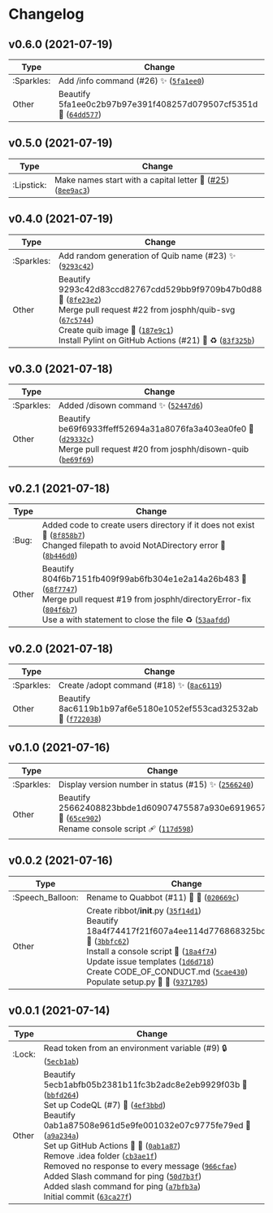 # Changelog

<!--next-version-placeholder-->

## v0.6.0 (2021-07-19)
| Type | Change |
| --- | --- |
| :Sparkles: | Add /info command (#26) :sparkles: ([`5fa1ee0`](https://github.com/josphh/quabbot/commit/5fa1ee0c2b97b97e391f408257d079507cf5351d)) |
| Other | Beautify 5fa1ee0c2b97b97e391f408257d079507cf5351d :art:  ([`64dd577`](https://github.com/josphh/quabbot/commit/64dd577f037ab05a6f9124e9a395f25069d69024)) |

## v0.5.0 (2021-07-19)
| Type | Change |
| --- | --- |
| :Lipstick: | Make names start with a capital letter :lipstick: ([#25](https://github.com/josphh/quabbot/issues/25)) ([`8ee9ac3`](https://github.com/josphh/quabbot/commit/8ee9ac32f1d85fc5f1d8e3d38c6e88bdc0b8d7e1)) |

## v0.4.0 (2021-07-19)
| Type | Change |
| --- | --- |
| :Sparkles: | Add random generation of Quib name (#23) :sparkles: ([`9293c42`](https://github.com/josphh/quabbot/commit/9293c42d83ccd82767cdd529bb9f9709b47b0d88)) |
| Other | Beautify 9293c42d83ccd82767cdd529bb9f9709b47b0d88 :art:  ([`8fe23e2`](https://github.com/josphh/quabbot/commit/8fe23e219a85c704359b79bfe98ca8dbebe669f1))<br>Merge pull request #22 from josphh/quib-svg ([`67c5744`](https://github.com/josphh/quabbot/commit/67c57442d7030e28ea45c28884fe71280dcf471e))<br>Create quib image :bento: ([`187e9c1`](https://github.com/josphh/quabbot/commit/187e9c1757e62965c1013d3b77e9e9d5250fbf68))<br>Install Pylint on GitHub Actions (#21) :construction_worker: :recycle: ([`83f325b`](https://github.com/josphh/quabbot/commit/83f325b5d3d7fe76d436d99d18407274fdb6cd6e)) |

## v0.3.0 (2021-07-18)
| Type | Change |
| --- | --- |
| :Sparkles: | Added /disown command :sparkles:  ([`52447d6`](https://github.com/josphh/quabbot/commit/52447d667543cf45d9311039faa9b3bc7159fbbe)) |
| Other | Beautify be69f6933ffeff52694a31a8076fa3a403ea0fe0 :art:  ([`d29332c`](https://github.com/josphh/quabbot/commit/d29332c39a763aaf6059a564714af4b2d1d0ff50))<br>Merge pull request #20 from josphh/disown-quib ([`be69f69`](https://github.com/josphh/quabbot/commit/be69f6933ffeff52694a31a8076fa3a403ea0fe0)) |

## v0.2.1 (2021-07-18)
| Type | Change |
| --- | --- |
| :Bug: | Added code to create users directory if it does not exist :bug:  ([`8f858b7`](https://github.com/josphh/quabbot/commit/8f858b76e12aeb7e9612a98f094d024b9c81691b))<br>Changed filepath to avoid NotADirectory error :bug:  ([`8b446d0`](https://github.com/josphh/quabbot/commit/8b446d0556ec85e07c7eb99d79204ba01b920dc1)) |
| Other | Beautify 804f6b7151fb409f99ab6fb304e1e2a14a26b483 :art:  ([`68f7747`](https://github.com/josphh/quabbot/commit/68f7747d21cc6613bdf1ea50e3981340c56a5860))<br>Merge pull request #19 from josphh/directoryError-fix ([`804f6b7`](https://github.com/josphh/quabbot/commit/804f6b7151fb409f99ab6fb304e1e2a14a26b483))<br>Use a with statement to close the file :recycle:  ([`53aafdd`](https://github.com/josphh/quabbot/commit/53aafddc14d83226493ad39dbcb81b3a81d34a7b)) |

## v0.2.0 (2021-07-18)
| Type | Change |
| --- | --- |
| :Sparkles: | Create /adopt command (#18) :sparkles: ([`8ac6119`](https://github.com/josphh/quabbot/commit/8ac6119b1b97af6e5180e1052ef553cad32532ab)) |
| Other | Beautify 8ac6119b1b97af6e5180e1052ef553cad32532ab :art:  ([`f722038`](https://github.com/josphh/quabbot/commit/f722038770de0230b1adf4a115f041959e6a46c3)) |

## v0.1.0 (2021-07-16)
| Type | Change |
| --- | --- |
| :Sparkles: | Display version number in status (#15) :sparkles: ([`2566240`](https://github.com/josphh/quabbot/commit/25662408823bbde1d60907475587a930e6919657)) |
| Other | Beautify 25662408823bbde1d60907475587a930e6919657 :art:  ([`65ce902`](https://github.com/josphh/quabbot/commit/65ce902c96afbad1d075a4369d6c0842ebf76604))<br>Rename console script :adhesive_bandage:  ([`117d598`](https://github.com/josphh/quabbot/commit/117d598359c0544039e1336b8e968cbd4121980c)) |

## v0.0.2 (2021-07-16)
| Type | Change |
| --- | --- |
| :Speech_Balloon: | Rename to Quabbot (#11) :speech_balloon: :wrench: ([`020669c`](https://github.com/josphh/quabbot/commit/020669c6c5dd789f760e8ac9edf3f72bfc216386)) |
| Other | Create ribbot/__init__.py  ([`35f14d1`](https://github.com/josphh/quabbot/commit/35f14d1d46de19145ef225b1f98dd0b14d2c0161))<br>Beautify 18a4f74417f21f607a4ee114d776868325bddb46 :art:  ([`3bbfc62`](https://github.com/josphh/quabbot/commit/3bbfc628f7d958e8fee3cba44e9da45038ccfc7d))<br>Install a console script :hammer: ([`18a4f74`](https://github.com/josphh/quabbot/commit/18a4f74417f21f607a4ee114d776868325bddb46))<br>Update issue templates ([`1d6d718`](https://github.com/josphh/quabbot/commit/1d6d71840316f8685dc62d11d554469a7d63d357))<br>Create CODE_OF_CONDUCT.md ([`5cae430`](https://github.com/josphh/quabbot/commit/5cae430e9d5892ca80c732a4755fe3728f539b5e))<br>Populate setup.py :green_heart: :hammer:  ([`9371705`](https://github.com/josphh/quabbot/commit/93717054a95ab54e0e75ffee08ff9f600c1f3aaa)) |

## v0.0.1 (2021-07-14)
| Type | Change |
| --- | --- |
| :Lock: | Read token from an environment variable (#9) :lock: ([`5ecb1ab`](https://github.com/josphh/ribbot/commit/5ecb1abfb05b2381b11fc3b2adc8e2eb9929f03b)) |
| Other | Beautify 5ecb1abfb05b2381b11fc3b2adc8e2eb9929f03b :art:  ([`bbfd264`](https://github.com/josphh/ribbot/commit/bbfd2649b08838019f7dd2776a5d0e111eba1981))<br>Set up CodeQL (#7) :construction_worker: ([`4ef3bbd`](https://github.com/josphh/ribbot/commit/4ef3bbd583cbfe29ff0e3b2b5a257f96a59c9abe))<br>Beautify 0ab1a87508e961d5e9fe001032e07c9775fe79ed :art:  ([`a9a234a`](https://github.com/josphh/ribbot/commit/a9a234aba6ea89fecbd5dc843be68cfcb7a73604))<br>Set up GitHub Actions :wrench: :construction_worker: ([`0ab1a87`](https://github.com/josphh/ribbot/commit/0ab1a87508e961d5e9fe001032e07c9775fe79ed))<br>Remove .idea folder ([`cb3ae1f`](https://github.com/josphh/ribbot/commit/cb3ae1fcb60d5a1a9a19f80e2456788609d6fe52))<br>Removed no response to every message  ([`966cfae`](https://github.com/josphh/ribbot/commit/966cfae639b0d2beb77c69cb7ef69210d857b2a0))<br>Added Slash command for ping  ([`50d7b3f`](https://github.com/josphh/ribbot/commit/50d7b3fbf9426131f7a84e0249b5ca04367f8048))<br>Added slash command for ping  ([`a7bfb3a`](https://github.com/josphh/ribbot/commit/a7bfb3a09cd7edb81c4452ee9e8b81b339871d50))<br>Initial commit ([`63ca27f`](https://github.com/josphh/ribbot/commit/63ca27f5d90629b8679a38d4d175b0dae927e0a3)) |
